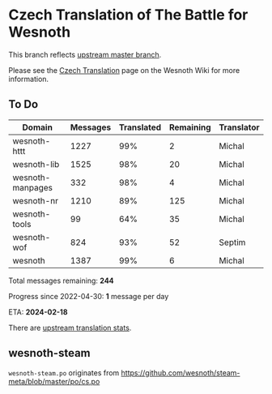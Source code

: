 # Czech Translation of The Battle for Wesnoth

This branch reflects [upstream master branch](https://github.com/wesnoth/wesnoth/tree/master).

Please see the [Czech Translation](https://wiki.wesnoth.org/CzechTranslation) page on the Wesnoth Wiki for more information.

## To Do

Domain | Messages | Translated | Remaining | Translator
------ | -------- | ---------- | --------- | ----------
wesnoth-httt | 1227 | 99% | 2 | Michal
wesnoth-lib | 1525 | 98% | 20 | Michal
wesnoth-manpages | 332 | 98% | 4 | Michal
wesnoth-nr | 1210 | 89% | 125 | Michal
wesnoth-tools | 99 | 64% | 35 | Michal
wesnoth-wof | 824 | 93% | 52 | Septim
wesnoth | 1387 | 99% | 6 | Michal

Total messages remaining: **244**

Progress since 2022-04-30: **1** message per day

ETA: **2024-02-18**

There are [upstream translation stats](https://www.wesnoth.org/gettext/?view=langs&version=master&lang=cs).

## wesnoth-steam
`wesnoth-steam.po` originates from https://github.com/wesnoth/steam-meta/blob/master/po/cs.po
